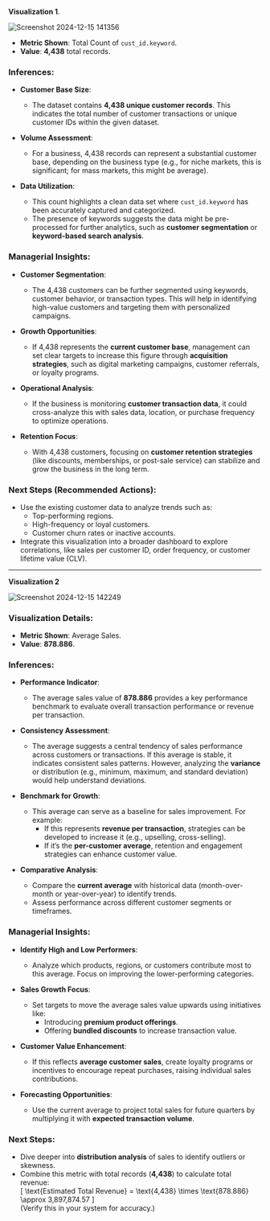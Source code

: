 **Visualization 1**. 


![Screenshot 2024-12-15 141356](https://github.com/user-attachments/assets/e301a7b2-e057-4fcd-accc-0b29348adc75)


- **Metric Shown**: Total Count of `cust_id.keyword`.
- **Value**: **4,438** total records.

### **Inferences**:
* **Customer Base Size**:  
   - The dataset contains **4,438 unique customer records**. This indicates the total number of customer transactions or unique customer IDs within the given dataset.

* **Volume Assessment**:  
   - For a business, 4,438 records can represent a substantial customer base, depending on the business type (e.g., for niche markets, this is significant; for mass markets, this might be average).

* **Data Utilization**:  
   - This count highlights a clean data set where `cust_id.keyword` has been accurately captured and categorized.  
   - The presence of keywords suggests the data might be pre-processed for further analytics, such as **customer segmentation** or **keyword-based search analysis**.


### **Managerial Insights**:
* **Customer Segmentation**:  
   - The 4,438 customers can be further segmented using keywords, customer behavior, or transaction types. This will help in identifying high-value customers and targeting them with personalized campaigns.

* **Growth Opportunities**:  
   - If 4,438 represents the **current customer base**, management can set clear targets to increase this figure through **acquisition strategies**, such as digital marketing campaigns, customer referrals, or loyalty programs.

* **Operational Analysis**:  
   - If the business is monitoring **customer transaction data**, it could cross-analyze this with sales data, location, or purchase frequency to optimize operations.

* **Retention Focus**:  
   - With 4,438 customers, focusing on **customer retention strategies** (like discounts, memberships, or post-sale service) can stabilize and grow the business in the long term.


### Next Steps (Recommended Actions):  
- Use the existing customer data to analyze trends such as:  
   - Top-performing regions.  
   - High-frequency or loyal customers.  
   - Customer churn rates or inactive accounts.  
- Integrate this visualization into a broader dashboard to explore correlations, like sales per customer ID, order frequency, or customer lifetime value (CLV).

---

**Visualization 2**

![Screenshot 2024-12-15 142249](https://github.com/user-attachments/assets/930d42c5-73ec-4f79-9eb8-a6bafc50d101)


### Visualization Details:
- **Metric Shown**: Average Sales.  
- **Value**: **878.886**.


### **Inferences**:
* **Performance Indicator**:  
   - The average sales value of **878.886** provides a key performance benchmark to evaluate overall transaction performance or revenue per transaction.

* **Consistency Assessment**:  
   - The average suggests a central tendency of sales performance across customers or transactions. If this average is stable, it indicates consistent sales patterns. However, analyzing the **variance** or distribution (e.g., minimum, maximum, and standard deviation) would help understand deviations.

* **Benchmark for Growth**:  
   - This average can serve as a baseline for sales improvement. For example:  
     - If this represents **revenue per transaction**, strategies can be developed to increase it (e.g., upselling, cross-selling).  
     - If it’s the **per-customer average**, retention and engagement strategies can enhance customer value.

* **Comparative Analysis**:  
   - Compare the **current average** with historical data (month-over-month or year-over-year) to identify trends.  
   - Assess performance across different customer segments or timeframes.


### **Managerial Insights**:
* **Identify High and Low Performers**:  
   - Analyze which products, regions, or customers contribute most to this average. Focus on improving the lower-performing categories.

* **Sales Growth Focus**:  
   - Set targets to move the average sales value upwards using initiatives like:  
     - Introducing **premium product offerings**.  
     - Offering **bundled discounts** to increase transaction value.

* **Customer Value Enhancement**:  
   - If this reflects **average customer sales**, create loyalty programs or incentives to encourage repeat purchases, raising individual sales contributions.

* **Forecasting Opportunities**:  
   - Use the current average to project total sales for future quarters by multiplying it with **expected transaction volume**.


### Next Steps:  
- Dive deeper into **distribution analysis** of sales to identify outliers or skewness.  
- Combine this metric with total records (**4,438**) to calculate total revenue:  
   \[
   \text{Estimated Total Revenue} = \text{4,438} \times \text{878.886} \approx 3,897,874.57
   \]  
   (Verify this in your system for accuracy.)
